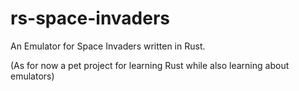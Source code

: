 # rs-space-invaders
An Emulator for Space Invaders written in Rust. 

(As for now a pet project for learning Rust while also learning about emulators)
